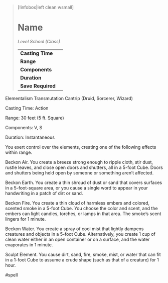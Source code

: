 > [!infobox|left clean wsmall]
> # Name
> *Level School (Class)*
> 
> | | |
> | - | - |
> | **Casting Time** | |
> | **Range** | |
> | **Components** | |
> | **Duration** | |
> | **Save Required** | |

Elementalism
Transmutation Cantrip (Druid, Sorcerer, Wizard)

Casting Time: Action

Range: 30 feet (5 ft. Square)

Components: V, S

Duration: Instantaneous

You exert control over the elements, creating one of the following effects within range.

Beckon Air. You create a breeze strong enough to ripple cloth, stir dust, rustle leaves, and close open doors and shutters, all in a 5-foot Cube. Doors and shutters being held open by someone or something aren’t affected.

Beckon Earth. You create a thin shroud of dust or sand that covers surfaces in a 5-foot-square area, or you cause a single word to appear in your handwriting in a patch of dirt or sand.

Beckon Fire. You create a thin cloud of harmless embers and colored, scented smoke in a 5-foot Cube. You choose the color and scent, and the embers can light candles, torches, or lamps in that area. The smoke’s scent lingers for 1 minute.

Beckon Water. You create a spray of cool mist that lightly dampens creatures and objects in a 5-foot Cube. Alternatively, you create 1 cup of clean water either in an open container or on a surface, and the water evaporates in 1 minute.

Sculpt Element. You cause dirt, sand, fire, smoke, mist, or water that can fit in a 1-foot Cube to assume a crude shape (such as that of a creature) for 1 hour.

#spell